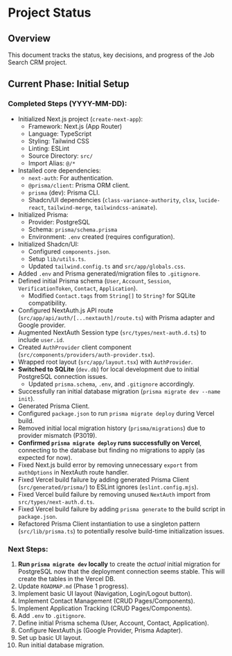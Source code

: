 # Project Status

## Overview

This document tracks the status, key decisions, and progress of the Job Search CRM project.

## Current Phase: Initial Setup

### Completed Steps (YYYY-MM-DD):

*   Initialized Next.js project (`create-next-app`):
    *   Framework: Next.js (App Router)
    *   Language: TypeScript
    *   Styling: Tailwind CSS
    *   Linting: ESLint
    *   Source Directory: `src/`
    *   Import Alias: `@/*`
*   Installed core dependencies:
    *   `next-auth`: For authentication.
    *   `@prisma/client`: Prisma ORM client.
    *   `prisma` (dev): Prisma CLI.
    *   Shadcn/UI dependencies (`class-variance-authority`, `clsx`, `lucide-react`, `tailwind-merge`, `tailwindcss-animate`).
*   Initialized Prisma:
    *   Provider: PostgreSQL
    *   Schema: `prisma/schema.prisma`
    *   Environment: `.env` created (requires configuration).
*   Initialized Shadcn/UI:
    *   Configured `components.json`.
    *   Setup `lib/utils.ts`.
    *   Updated `tailwind.config.ts` and `src/app/globals.css`.
*   Added `.env` and Prisma generated/migration files to `.gitignore`.
*   Defined initial Prisma schema (`User`, `Account`, `Session`, `VerificationToken`, `Contact`, `Application`).
    *   Modified `Contact.tags` from `String[]` to `String?` for SQLite compatibility.
*   Configured NextAuth.js API route (`src/app/api/auth/[...nextauth]/route.ts`) with Prisma adapter and Google provider.
*   Augmented NextAuth Session type (`src/types/next-auth.d.ts`) to include `user.id`.
*   Created `AuthProvider` client component (`src/components/providers/auth-provider.tsx`).
*   Wrapped root layout (`src/app/layout.tsx`) with `AuthProvider`.
*   **Switched to SQLite** (`dev.db`) for local development due to initial PostgreSQL connection issues.
    *   Updated `prisma.schema`, `.env`, and `.gitignore` accordingly.
*   Successfully ran initial database migration (`prisma migrate dev --name init`).
*   Generated Prisma Client.
*   Configured `package.json` to run `prisma migrate deploy` during Vercel build.
*   Removed initial local migration history (`prisma/migrations`) due to provider mismatch (P3019).
*   **Confirmed `prisma migrate deploy` runs successfully on Vercel**, connecting to the database but finding no migrations to apply (as expected for now).
*   Fixed Next.js build error by removing unnecessary `export` from `authOptions` in NextAuth route handler.
*   Fixed Vercel build failure by adding generated Prisma Client (`src/generated/prisma/`) to ESLint ignores (`eslint.config.mjs`).
*   Fixed Vercel build failure by removing unused `NextAuth` import from `src/types/next-auth.d.ts`.
*   Fixed Vercel build failure by adding `prisma generate` to the build script in `package.json`.
*   Refactored Prisma Client instantiation to use a singleton pattern (`src/lib/prisma.ts`) to potentially resolve build-time initialization issues.

### Next Steps:

1.  **Run `prisma migrate dev` locally** to create the *actual* initial migration for PostgreSQL now that the deployment connection seems stable. This will create the tables in the Vercel DB.
2.  Update `ROADMAP.md` (Phase 1 progress).
3.  Implement basic UI layout (Navigation, Login/Logout button).
4.  Implement Contact Management (CRUD Pages/Components).
5.  Implement Application Tracking (CRUD Pages/Components).
6.  Add `.env` to `.gitignore`.
7.  Define initial Prisma schema (User, Account, Contact, Application).
8.  Configure NextAuth.js (Google Provider, Prisma Adapter).
9.  Set up basic UI layout.
10. Run initial database migration. 